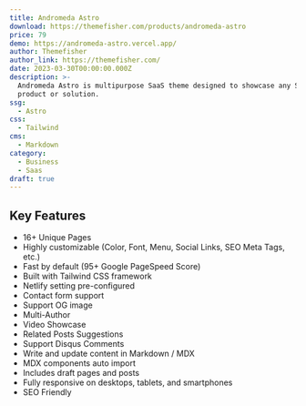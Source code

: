 ```yaml
---
title: Andromeda Astro
download: https://themefisher.com/products/andromeda-astro
price: 79
demo: https://andromeda-astro.vercel.app/
author: Themefisher
author_link: https://themefisher.com/
date: 2023-03-30T00:00:00.000Z
description: >-
  Andromeda Astro is multipurpose SaaS theme designed to showcase any SaaS
  product or solution.
ssg:
  - Astro
css:
  - Tailwind
cms:
  - Markdown
category:
  - Business
  - Saas
draft: true
---
```

## Key Features

* 16+ Unique Pages
* Highly customizable (Color, Font, Menu, Social Links, SEO Meta Tags, etc.)
* Fast by default (95+ Google PageSpeed Score)
* Built with Tailwind CSS framework
* Netlify setting pre-configured
* Contact form support
* Support OG image
* Multi-Author
* Video Showcase
* Related Posts Suggestions
* Support Disqus Comments
* Write and update content in Markdown / MDX
* MDX components auto import
* Includes draft pages and posts
* Fully responsive on desktops, tablets, and smartphones
* SEO Friendly
